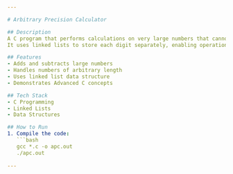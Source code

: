 ```yaml
---

# Arbitrary Precision Calculator

## Description
A C program that performs calculations on very large numbers that cannot be handled by standard data types.  
It uses linked lists to store each digit separately, enabling operations on large integers.

## Features
- Adds and subtracts large numbers
- Handles numbers of arbitrary length
- Uses linked list data structure
- Demonstrates Advanced C concepts

## Tech Stack
- C Programming
- Linked Lists
- Data Structures

## How to Run
1. Compile the code:
   ```bash
   gcc *.c -o apc.out
   ./apc.out
   
---
```

